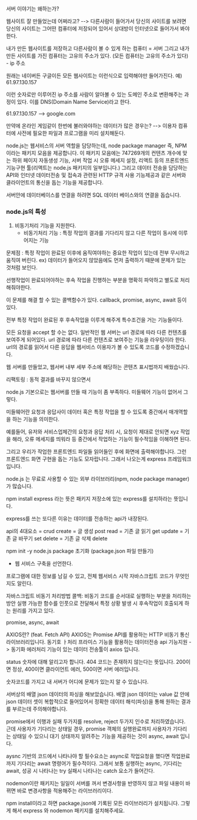 서버 이야기는 왜하는가?

웹사이트 잘 만들었는데 어쩌라고?
--> 다른사람이 들어가서 당신의 사이트를 보려면 당신의 사이트는 그어떤 컴퓨터에 저장되어 있어서 상대방이
인터넷으로 들어가서 봐야한다.

내가 만든 웹사이트를 저장하고 다른사람이 볼 수 있게 하는 컴퓨터 = 서버
그리고 내가 만든 사이트를 가진 컴퓨터는 고유의 주소가 있다. (모든 컴퓨터는 고유의 주소가 있다) - ip 주소

원래는 네이버든 구글이든 모든 웹사이트는
이런식으로 입력해야만 들어가진다. 예) 61.97.130.157

이런 숫자로만 이루어진 ip 주소를 사람이 알아볼 수 있는 도메인 주소로 변환해주는 과정이 있다.
이를 DNS(Domain Name Service)라고 한다.

61.97.130.157 --> google.com

만약에 온라인 게임같이 한번에 불러와야하는 데이터가 많은 경우는?
--> 이용자 컴퓨터에 사전에 필요한 파일과 프로그램을 미리 설치해둔다.

<!-- Node -->
node.js는 웹서비스의 서버 역할을 담당하는데,
node package manager 즉, NPM 이라는 패키지 모음을 제공합니다.
이 패키지 모음에는 747269개의 컨텐츠 개수에 맞는 하위 페이지 자동생성 기능,
서버 작업 시 오류 메세지 설정, 리액트 등의 프론트엔드 기능구현 툴(리액트는 node.js 패키지의 일부입니다.)
그리고 데이터 전송을 담당하는 API와 인터넷 데이터전송 및 접속과 관련된 HTTP 규격 사용 기능제공과 같은
서버와 클라이언트의 통신을 돕는 기능을 제공합니다.

서버안에 데이터베이스를 연결을 하려면 SQL 데이터 베이스와의 연결을 돕습니다.

### node.js의 특성
1. 비동기처리 기능을 지원한다.
   - 비동기처리 기능 : 특정 작업의 결과를 기다리지 않고 다른 작업이 동시에 이루어지는 기능

문제점 : 특정 작업이 완료된 이후에 움직여야하는 중요한 작업이 있는데 전부 무시하고 움직여 버린다.
ex) 데이터가 들어오지 않았음에도 먼저 출력하기 때문에 문제가 있는 것처럼 보인다.

선행작업이 완료되어야하는 후속 작업을 진행하는 부분을 명확히 파악하고 별도로 처리해줘야한다.

이 문제를 해결 할 수 있는 콜백함수가 있다.
callback, promise, async, await 등이 있다.

전부 특정 작업이 완료된 후 후속작업을 이루게 해주게 특수조건을 거는 기능들이다.

<!--  -->

모든 요청을 accept 할 수는 없다. 일반적인 웹 서버는 url 경로에 따라 다른 컨텐츠를 보여주게 되어있다.
url 경로에 따라 다른 컨텐츠로 보여주는 기능을 라우팅이라 한다.
url의 경로를 읽어서 다른 응답을 웹서비스 이용자가 볼 수 있도록 코드를 수정하겠습니다.

<!--  -->

웹 서버를 만들었고, 웹서버 내부 세부 주소에 해당하는 콘텐츠 표시법까지 배웠습니다.

리팩토링 : 동적 결과를 바꾸지 않으면서 

<!-- 2024-04-18 -->
node.js 기본으로는 웹서버를 만들 때 기능이 좀 부족하다.
미들웨어 기능이 없어서 그렇다.

미들웨어란 요청과 응답사이 데이터 혹은 특정 작업을 할 수 있도록 중간에서 매개역할을 하는 기능을 의미한다.

예를들어, 유저와 서비스업체간의 요청과 응답 처리 시, 요청이 제대로 안되면
xyz 작업을 해라, 오류 메세지를 띄워라 등 중간에서 작업하는 기능이 필수적임을 이해하면 된다.

그리고 우리가 작업한 프론트엔드 파일들 읽어들인 후에 화면에 출력해야합니다.
그런 프론트엔드 화면 구현을 돕는 기능도 모자랍니다.
그래서 나오는게 express 프레임워크입니다.

node.js 는 무료로 사용할 수 있는 외부 라이브러리(npm, node package manager)가 많습니다.

npm install express 라는 뜻은
패키지 저장소에 있는 express를 설치하라는 뜻입니다.

express를 쓰는 또다른 이유는 데이터를 전송하는 api가 내장된다.

api의 4대요소 = crud
create = 글 생성 post
read = 기존 글 읽기 get
update = 기존 글 바꾸기 set
delete = 기존 글 삭제 delete

<!--  -->
npm init -y 
node.js package 초기화 (package.json 파일 만들기)
- 웹 서비스 구축을 선언한다.

프로그램에 대한 정보를 남길 수 있고, 전체 웹서비스 시작 자바스크립트 코드가 무엇인지도 알린다.

<!--  -->
자바스크립트 비동기 처리방법
콜백:
비동기 코드를 순서대로 실행하는 부분을 처리하는 방안
실행 가능한 함수를 인풋으로 전달해서 특정 상황 발생 시 후속작업이 호출되게 하는 원리를 가지고 있다.

promise, async, await

<!-- 240419 -->
AXIOS란? (feat. Fetch API)
AXIOS는 Promise API를 활용하는 HTTP 비동기 통신 라이브러리입니다.
동기호 ㅏ처리 프라미스 기능을 활용하는 데이터전송 api 기능지원
-> 동기화 에러처리 기능이 있는 데이터 전송툴이 axios 입니다.

status 숫자에 대해 알리고자 합니다.
404 코드는 존재하지 않는다는 뜻입니다.
200이면 정상, 400이면 클라이언트 에러, 500이면 서버 에러입니다.

숫자코드를 가지고 내 서버가 어디에 문제가 있는지 알 수 있습니다.

<!-- day31 -> axios -> promise3.js -->
서버상의 배열 json 데이터의 파싱을 해보았습니다.
배열 json 데이터는 value 값 안에 json 데이터 셋이 복합적으로 들어있어서
정확한 데이터 해석(파싱)을 통해 원하는 결과를 부르는데 주의해야합니다.

promise에서 이행과 실패 두가지를 resolve, reject 두가지 인수로 처리하였습니다.
근데 사용자가 기다리는 상태일 경우,
promise 객체의 실행완료까지 사용자가 기다리는 상태일 수 있으니
대기 상태까지 알려주는 기능을 제공하는 것이
async, await 입니다.

aysnc 기반의 코드에서 나타나야 할 필수요소는
async로 작업요청을 했다면 작업완료 까지 기다리는 await 명령어가 필수적이다.
그래서 보통 실행하는 async, 기다리는 await, 성공 시 나타나는 try 실패시 나타나는 catch 요소가 들어간다.

nodemon이란 패키지는 일일이 서버를 꺼서 변경사항을 반영하지 않고
파일 내용이 바뀌면 바로 변경사항을 적용해주는 라이브러리이다.

npm install이라고 하면 package.json에 기록된 모든 라이브러리가 설치됩니다.
그렇게 해서 express 와 nodemon 패키지를 설치해주세요.
